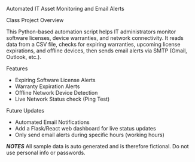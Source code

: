 Automated IT Asset Monitoring and Email Alerts

Class Project Overview

This Python-based automation script helps IT administrators monitor software licenses, device warranties, and network connectivity. It reads data from a CSV file, checks for expiring warranties, upcoming license expirations, and offline devices, then sends email alerts via SMTP (Gmail, Outlook, etc.). 

Features
- Expiring Software License Alerts
- Warranty Expiration Alerts
- Offline Network Device Detection
- Live Network Status check (Ping Test)

Future Updates
- Automated Email Notifications
- Add a Flask/React web dashboard for live status updates
- Only send email alerts during specific hours (working hours)

***NOTES***
All sample data is auto generated and is therefore fictional. Do not use personal info or passwords.